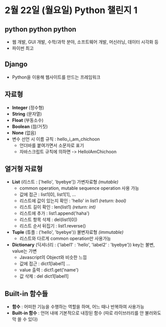 # 2월 22일 (월요일) Python 챌린지 1

## python python python
- 웹 개발, GUI 개발, 수학/과학 분야, 소프트웨어 개발, 머신러닝, 데이터 시각화 등
- 파이썬 최고

## Django
- Python을 이용해 웹사이트를 만드는 프레임워크

## 자료형
- **Integer** (정수형)
- **String** (문자열)
- **Float** (부동소수)
- **Boolean** (참/거짓)
- **None** (없음)
- 변수 선언 시 이름 규칙 : hello_i_am_chichoon
    - 언더바를 붙여가면서 소문자로 표기
    - 자바스크립트 규칙에 의하면 -> HelloIAmChichoon

## 열거형 자료형
- **List** (리스트 : ['hello', 'byebye']) 가변자료형 _(mutable)_
    - common operation, mutable sequence operation 사용 가능
    - 값에 접근 : list1[0], list1[1], ...
    - 리스트에 값이 있는지 확인 : 'hello' in list1 _(return: bool)_
    - 리스트 길이 확인 : len(list1) _(return: int)_
    - 리스트에 추가 : list1.append('haha')
    - 리스트 항목 삭제 : del(list1[0])
    - 리스트 순서 뒤집기 : list1.reverse()
- **Tuple** (튜플 : ('hello', 'byebye')) 불변자료형 _(immutable)_
    - 리스트와 다르게 common operation만 사용가능
- **Dictionary** (딕셔너리 : {'label1' : 'hello', 'label2' : 'byebye'}) key는 불변, value는 가변
    - Javascript의 Object와 비슷한 느낌
    - 값에 접근 : dict1[label1] ...
    - value 출력 : dict1.get('name')
    - 값 삭제 : del dict1[label1]

## Built-in 함수들
- **함수** : 어떠한 기능을 수행하는 역할을 하며, 어느 때나 반복하여 사용가능
- **Built-in 함수** : 언어 내에 기본적으로 내장된 함수 (따로 라이브러리를 안 불러와도 막 쓸 수 있다)
